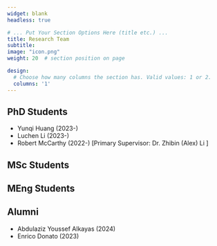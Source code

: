```yaml
---
widget: blank
headless: true

# ... Put Your Section Options Here (title etc.) ...
title: Research Team 
subtitle:
image: "icon.png"
weight: 20  # section position on page

design:
  # Choose how many columns the section has. Valid values: 1 or 2.
  columns: '1'
---
```


## PhD Students
- Yunqi Huang (2023-)
- Luchen Li (2023-)
- Robert McCarthy (2022-) [Primary Supervisor: Dr. Zhibin (Alex) Li ]

## MSc Students

## MEng Students

## Alumni 
- Abdulaziz Youssef Alkayas (2024)
- Enrico Donato (2023)


